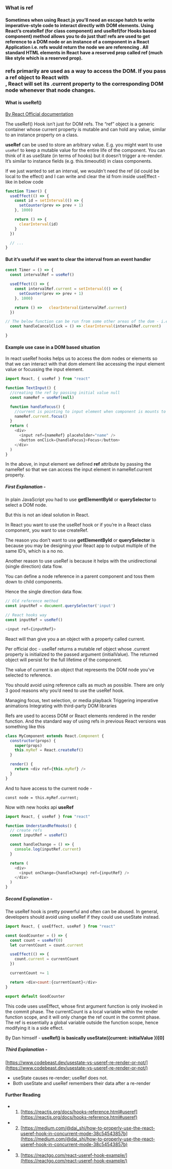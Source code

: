 ### What is ref

#### Sometimes when using React.js you’ll need an escape hatch to write imperative-style code to interact directly with DOM elements. Using React’s createRef (for class component) and useRef(for Hooks based component) method allows you to do just that! refs are used to get reference to a DOM node or an instance of a component in a React Application i.e. refs would return the node we are referencing . All standard HTML elements in React have a reserved prop called ref (much like style which is a reserved prop).

### refs primarily are used as a way to access the DOM. If you pass a ref object to React with <div ref={myRef} />, React will set its .current property to the corresponding DOM node whenever that node changes.

#### What is useRef()

[By React Official documentation](https://reactjs.org/docs/hooks-faq.html#is-there-something-like-instance-variables)

The useRef() Hook isn’t just for DOM refs. The “ref” object is a generic container whose current property is mutable and can hold any value, similar to an instance property on a class.

**useRef** can be used to store an arbitrary value. E.g. you might want to use `useRef` to keep a mutable value for the entire life of the component. You can think of it as useState (in terms of hooks) but it doesn’t trigger a re-render. It’s similar to instance fields (e.g. this.timeoutId) in class components.

If we just wanted to set an interval, we wouldn’t need the ref (id could be local to the effect) and I can write and clear the id from inside useEffect - like in below code

```js
function Timer() {
  useEffect(() => {
    const id = setInterval(() => {
      setCounter(prev => prev + 1)
    }, 1000)

    return () => {
      clearInterval(id)
    }
  })

  // ...
}
```

#### But it’s useful if we want to clear the interval from an event handler

```js
const Timer = () => {
  const intervalRef = useRef()

  useEffect(() => {
    const intervalRef.current = setInterval(() => {
      setCounter(prev => prev + 1)
    }, 1000)

    return () =>   clearInterval(intervalRef.current)
  })

// The below function can be run from some other areas of the dom - i.e. if you want to reset the counter and stop it from counting again
  const handleCancelClick = () => clearInterval(intervalRef.current)

}
```

#### Example use case in a DOM based situation

In react useRef hooks helps us to access the dom nodes or elements so that we can interact with that dom element like accessing the input element value or focussing the input element.

```js
import React, { useRef } from "react"

function TextInput() {
  //creating the ref by passing initial value null
  const nameRef = useRef(null)

  function handleFocus() {
    //current is pointing to input element when component is mounts to dom
    nameRef.current.focus()
  }
  return (
    <div>
      <input ref={nameRef} placeholder="name" />
      <button onClick={handleFocus}>Focus</button>
    </div>
  )
}
```

In the above, in input element we defined **ref** attribute by passing the nameRef so that we can access the input element in nameRef.current property.

##### First Explanation -

In plain JavaScript you had to use **getElementById** or **querySelector** to select a DOM node.

But this is not an ideal solution in React.

In React you want to use the useRef hook or if you’re in a React class component, you want to use createRef.

The reason you don’t want to use **getElementById** or **querySelector** is because you may be designing your React app to output multiple of the same ID’s, which is a no no.

Another reason to use useRef is because it helps with the unidirectional (single direction) data flow.

You can define a node reference in a parent component and toss them down to child components.

Hence the single direction data flow.

```js
// Old reference method
const inputRef = document.querySelector('input')

// React hooks way
const inputRef = useRef()

<input ref={inputRef}>

```

React will than give you a an object with a property called current.

Per official doc - useRef returns a mutable ref object whose .current property is initialized to the passed argument (initialValue). The returned object will persist for the full lifetime of the component.

The value of current is an object that represents the DOM node you’ve selected to reference.

You should avoid using reference calls as much as possible. There are only 3 good reasons why you’d need to use the useRef hook.

Managing focus, text selection, or media playback
Triggering imperative animations
Integrating with third-party DOM libraries

Refs are used to access DOM or React elements rendered in the render function. And the standard way of using refs in previous React versions was something like this

```js
class MyComponent extends React.Component {
  constructor(props) {
    super(props)
    this.myRef = React.createRef()
  }

  render() {
    return <div ref={this.myRef} />
  }
}
```

And to have access to the current node -

`const node = this.myRef.current;`

Now with new hooks api **useRef**

```js
import React, { useRef } from "react"

function UnderstandRefHooks() {
  // create refs
  const inputRef = useRef()

  const handleChange = () => {
    console.log(inputRef.current)
  }

  return (
    <div>
      <input onChange={handleChange} ref={inputRef} />
    </div>
  )
}
```

##### Second Explanation -

The useRef hook is pretty powerful and often can be abused. In general, developers should avoid using useRef if they could use useState instead.

```js
import React, { useEffect, useRef } from "react"

const GoodCounter = () => {
  const count = useRef(0)
  let currentCount = count.current

  useEffect(() => {
    count.current = currentCount
  })

  currentCount += 1

  return <div>count:{currentCount}</div>
}

export default GoodCounter
```

This code uses useEffect, whose first argument function is only invoked in the commit phase. The currentCount is a local variable within the render function scope, and it will only change the ref count in the commit phase. The ref is essentially a global variable outside the function scope, hence modifying it is a side effect.

By Dan himself - **useRef() is basically useState({current: initialValue })[0]**

##### Third Explanation -

[https://www.codebeast.dev/usestate-vs-useref-re-render-or-not/](https://www.codebeast.dev/usestate-vs-useref-re-render-or-not/)

- useState causes re-render; useRef does not.
- Both useState and useRef remembers their data after a re-render

#### Further Reading

- 1.  [https://reactjs.org/docs/hooks-reference.html#useref](https://reactjs.org/docs/hooks-reference.html#useref)
- 2. [https://medium.com/@dai_shi/how-to-properly-use-the-react-useref-hook-in-concurrent-mode-38c54543857b](https://medium.com/@dai_shi/how-to-properly-use-the-react-useref-hook-in-concurrent-mode-38c54543857b)
- 3. [https://reactgo.com/react-useref-hook-example/](https://reactgo.com/react-useref-hook-example/)
